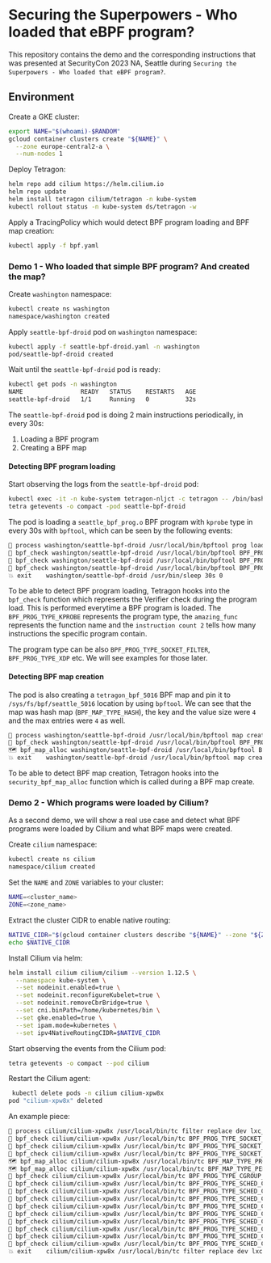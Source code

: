 # Securing the Superpowers - Who loaded that eBPF program?

This repository contains the demo and the corresponding instructions that was presented at SecurityCon 2023 NA, Seattle
during `Securing the Superpowers - Who loaded that eBPF program?`.

## Environment

Create a GKE cluster:
```bash
export NAME="$(whoami)-$RANDOM"
gcloud container clusters create "${NAME}" \
  --zone europe-central2-a \
  --num-nodes 1
```

Deploy Tetragon:
```bash
helm repo add cilium https://helm.cilium.io
helm repo update
helm install tetragon cilium/tetragon -n kube-system
kubectl rollout status -n kube-system ds/tetragon -w
```

Apply a TracingPolicy which would detect BPF program loading and BPF map creation:
```bash
kubectl apply -f bpf.yaml
```

### Demo 1 - Who loaded that simple BPF program? And created the map?

Create `washington` namespace:

```bash
kubectl create ns washington
namespace/washington created
```

Apply `seattle-bpf-droid` pod on `washington` namespace:
```bash
kubectl apply -f seattle-bpf-droid.yaml -n washington
pod/seattle-bpf-droid created
```

Wait until the `seattle-bpf-droid` pod is ready:
```bash
kubectl get pods -n washington
NAME                READY   STATUS    RESTARTS   AGE
seattle-bpf-droid   1/1     Running   0          32s
```

The `seattle-bpf-droid` pod is doing 2 main instructions periodically, in every 30s:
1. Loading a BPF program
2. Creating a BPF map

#### Detecting BPF program loading

Start observing the logs from the `seattle-bpf-droid` pod:
```bash
kubectl exec -it -n kube-system tetragon-nljct -c tetragon -- /bin/bash
tetra getevents -o compact -pod seattle-bpf-droid
```

The pod is loading a `seattle_bpf_prog.o` BPF program with `kprobe` type in every 30s with `bpftool`,
which can be seen by the following events:
```bash
🚀 process washington/seattle-bpf-droid /usr/local/bin/bpftool prog load seattle_bpf_prog.o /sys/fs/bpf/a85d485007 --legacy type kprobe
🐝 bpf_check washington/seattle-bpf-droid /usr/local/bin/bpftool BPF_PROG_TYPE_SOCKET_FILTER  instruction count 2
🐝 bpf_check washington/seattle-bpf-droid /usr/local/bin/bpftool BPF_PROG_TYPE_SOCKET_FILTER test instruction count 2
🐝 bpf_check washington/seattle-bpf-droid /usr/local/bin/bpftool BPF_PROG_TYPE_KPROBE amazing_func instruction count 2
💥 exit    washington/seattle-bpf-droid /usr/bin/sleep 30s 0
```

To be able to detect BPF program loading, Tetragon hooks into the `bpf_check` function which represents the Verifier check during the program load. This is performed
everytime a BPF program is loaded. The `BPF_PROG_TYPE_KPROBE` represents the program type, the `amazing_func` represents the
function name and the `instruction count 2` tells how many instructions the specific program contain.

The program type can be also `BPF_PROG_TYPE_SOCKET_FILTER`, `BPF_PROG_TYPE_XDP` etc. We will see examples for those later.

#### Detecting BPF map creation

The pod is also creating a `tetragon_bpf_5016` BPF map and pin it to `/sys/fs/bpf/seattle_5016` location by using `bpftool`.
We can see that the map was hash map (`BPF_MAP_TYPE_HASH`), the key and the value size were `4` and the max entries were `4` as well.

```bash
🚀 process washington/seattle-bpf-droid /usr/local/bin/bpftool map create /sys/fs/bpf/seattle_5016 type hash key 4 value 20 entries 4 name tetragon_bpf_5016
🐝 bpf_check washington/seattle-bpf-droid /usr/local/bin/bpftool BPF_PROG_TYPE_SOCKET_FILTER  instruction count 2
🗺 bpf_map_alloc washington/seattle-bpf-droid /usr/local/bin/bpftool BPF_MAP_TYPE_HASH tetragon_bpf_50 key size 4 value size 20 max entries 4
💥 exit    washington/seattle-bpf-droid /usr/local/bin/bpftool map create /sys/fs/bpf/seattle_5016 type hash key 4 value 20 entries 4 name tetragon_bpf_5016 0
```

To be able to detect BPF map creation, Tetragon hooks into the `security_bpf_map_alloc` function which is called during a 
BPF map create. 

### Demo 2 - Which programs were loaded by Cilium?

As a second demo, we will show a real use case and detect what BPF programs were loaded by Cilium and what BPF maps were created.

Create `cilium` namespace:
```bash
kubectl create ns cilium
namespace/cilium created
```

Set the `NAME` and `ZONE` variables to your cluster:
```bash
NAME=<cluster_name>
ZONE=<zone_name>
```

Extract the cluster CIDR to enable native routing:
```bash
NATIVE_CIDR="$(gcloud container clusters describe "${NAME}" --zone "${ZONE}" --format 'value(clusterIpv4Cidr)')"
echo $NATIVE_CIDR
```

Install Cilium via helm:
```bash
helm install cilium cilium/cilium --version 1.12.5 \
  --namespace kube-system \
  --set nodeinit.enabled=true \
  --set nodeinit.reconfigureKubelet=true \
  --set nodeinit.removeCbrBridge=true \
  --set cni.binPath=/home/kubernetes/bin \
  --set gke.enabled=true \
  --set ipam.mode=kubernetes \
  --set ipv4NativeRoutingCIDR=$NATIVE_CIDR
```

Start observing the events from the Cilium pod:
```bash
tetra getevents -o compact --pod cilium
```

Restart the Cilium agent:
```bash
 kubectl delete pods -n cilium cilium-xpw8x
pod "cilium-xpw8x" deleted
```

An example piece:
```bash
🚀 process cilium/cilium-xpw8x /usr/local/bin/tc filter replace dev lxc_health ingress prio 1 handle 1 bpf da obj 471_next/bpf_lxc.o sec from-container
🐝 bpf_check cilium/cilium-xpw8x /usr/local/bin/tc BPF_PROG_TYPE_SOCKET_FILTER  instruction count 2
🐝 bpf_check cilium/cilium-xpw8x /usr/local/bin/tc BPF_PROG_TYPE_SOCKET_FILTER  instruction count 2
🐝 bpf_check cilium/cilium-xpw8x /usr/local/bin/tc BPF_PROG_TYPE_SOCKET_FILTER test instruction count 2
🗺 bpf_map_alloc cilium/cilium-xpw8x /usr/local/bin/tc BPF_MAP_TYPE_PROG_ARRAY cilium_calls_00 key size 4 value size 4 max entries 33
🗺 bpf_map_alloc cilium/cilium-xpw8x /usr/local/bin/tc BPF_MAP_TYPE_PERCPU_ARRAY cilium_tail_cal key size 4 value size 48 max entries 1
🐝 bpf_check cilium/cilium-xpw8x /usr/local/bin/tc BPF_PROG_TYPE_CGROUP_SOCK  instruction count 2
🐝 bpf_check cilium/cilium-xpw8x /usr/local/bin/tc BPF_PROG_TYPE_SCHED_CLS __send_drop_not instruction count 45
🐝 bpf_check cilium/cilium-xpw8x /usr/local/bin/tc BPF_PROG_TYPE_SCHED_CLS tail_handle_ipv instruction count 1383
🐝 bpf_check cilium/cilium-xpw8x /usr/local/bin/tc BPF_PROG_TYPE_SCHED_CLS tail_ipv4_ct_eg instruction count 698
🐝 bpf_check cilium/cilium-xpw8x /usr/local/bin/tc BPF_PROG_TYPE_SCHED_CLS tail_handle_ipv instruction count 1139
🐝 bpf_check cilium/cilium-xpw8x /usr/local/bin/tc BPF_PROG_TYPE_SCHED_CLS tail_handle_arp instruction count 190
🐝 bpf_check cilium/cilium-xpw8x /usr/local/bin/tc BPF_PROG_TYPE_SCHED_CLS handle_xgress instruction count 86
🐝 bpf_check cilium/cilium-xpw8x /usr/local/bin/tc BPF_PROG_TYPE_SCHED_CLS tail_ipv4_to_en instruction count 1224
🐝 bpf_check cilium/cilium-xpw8x /usr/local/bin/tc BPF_PROG_TYPE_SCHED_CLS tail_ipv4_ct_in instruction count 697
🐝 bpf_check cilium/cilium-xpw8x /usr/local/bin/tc BPF_PROG_TYPE_SCHED_CLS handle_policy instruction count 1870
💥 exit    cilium/cilium-xpw8x /usr/local/bin/tc filter replace dev lxc_health ingress prio 1 handle 1 bpf da obj 471_next/bpf_lxc.o sec from-container 0
```